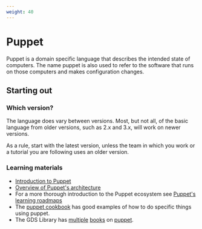 ```yaml
---
weight: 40
---
```


# Puppet

Puppet is a domain specific language that describes the intended state of
computers. The name puppet is also used to refer to the software that runs on
those computers and makes configuration changes.

## Starting out

### Which version?

The language does vary between versions. Most, but not all, of the basic
language from older versions, such as 2.x and 3.x, will work on newer versions.

As a rule, start with the latest version, unless the team in which you work or
a tutorial you are following uses an older version.

### Learning materials
- [Introduction to Puppet](https://davidwinter.me/introduction-to-puppet/)
- [Overview of Puppet's architecture](https://puppet.com/docs/puppet/5.5/architecture.html)
- For a more thorough introduction to the Puppet ecosystem see [Puppet's learning roadmaps](https://learn.puppet.com/learning-roadmaps)
- The [puppet cookbook](https://www.puppetcookbook.com/) has good examples of how to do specific things using puppet.
- The GDS Library has [multiple](https://gds-library.cloudapps.digital/books/98) [books](https://gds-library.cloudapps.digital/books/4) on [puppet](https://gds-library.cloudapps.digital/books/94).
